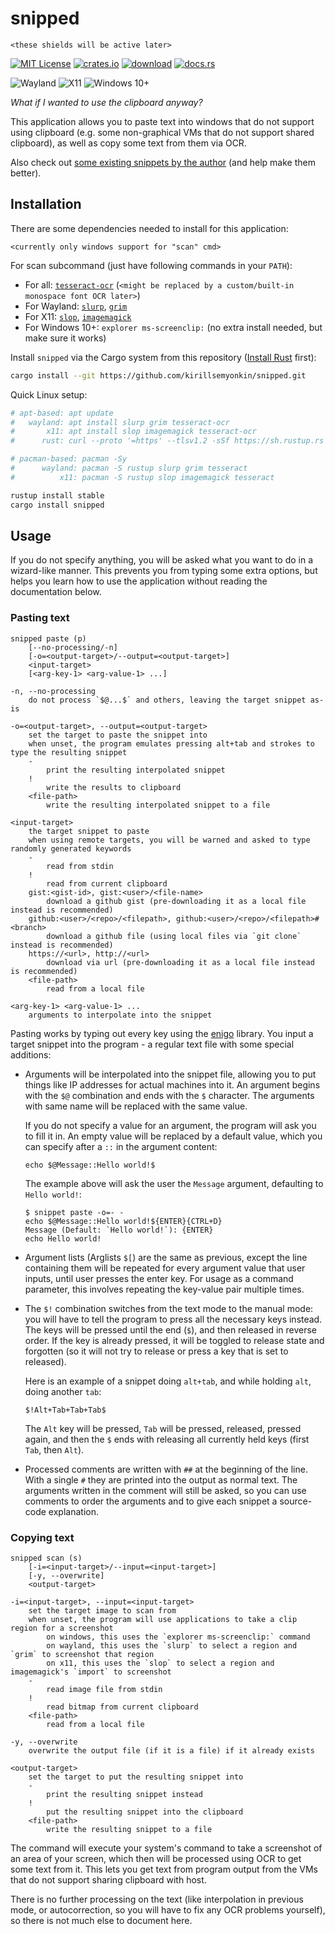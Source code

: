# snipped

`<these shields will be active later>`

[![MIT License](https://img.shields.io/badge/license-MIT-blue)](LICENSE-MIT)
[![crates.io](https://img.shields.io/crates/v/snipped)](https://crates.io/crates/snipped)
[![download](https://img.shields.io/crates/d/snipped)](https://crates.io/crates/snipped)
[![docs.rs](https://docs.rs/snipped/badge.svg)](https://docs.rs/snipped)

![Wayland](https://img.shields.io/badge/scan_on_wayland-slurp/grim-000000.svg?style=flat)
![X11](https://img.shields.io/badge/scan_on_x11-slop/imagemagick-000000.svg?style=flat)
![Windows 10+](https://img.shields.io/badge/scan_on_windows-10+-000000.svg?style=flat)

_What if I wanted to use the clipboard anyway?_

This application allows you to paste text into windows that do not support using clipboard (e.g.
some non-graphical VMs that do not support shared clipboard), as well as copy some text from them
via OCR.

Also check out [some existing snippets by the author](https://github.com/kirillsemyonkin/snipped-snippets) (and help make them better).

## Installation

There are some dependencies needed to install for this application:

`<currently only windows support for "scan" cmd>`

For scan subcommand (just have following commands in your `PATH`):

- For all: [`tesseract-ocr`](https://tesseract-ocr.github.io/tessdoc/Installation.html)
  (`<might be replaced by a custom/built-in monospace font OCR later>`)
- For Wayland: [`slurp`](https://wayland.emersion.fr/slurp/), [`grim`](https://wayland.emersion.fr/grim/)
- For X11: [`slop`](https://github.com/naelstrof/slop), [`imagemagick`](https://imagemagick.org/)
- For Windows 10+: `explorer ms-screenclip:` (no extra install needed, but make sure it works)

Install `snipped` via the Cargo system from this repository
([Install Rust](https://www.rust-lang.org/tools/install) first):

```sh
cargo install --git https://github.com/kirillsemyonkin/snipped.git
```

Quick Linux setup:

```sh
# apt-based: apt update
#   wayland: apt install slurp grim tesseract-ocr
#       x11: apt install slop imagemagick tesseract-ocr
#      rust: curl --proto '=https' --tlsv1.2 -sSf https://sh.rustup.rs | sh

# pacman-based: pacman -Sy
#      wayland: pacman -S rustup slurp grim tesseract
#          x11: pacman -S rustup slop imagemagick tesseract

rustup install stable
cargo install snipped
```

## Usage

If you do not specify anything, you will be asked what you want to do in a wizard-like manner. This
prevents you from typing some extra options, but helps you learn how to use the application without
reading the documentation below.

### Pasting text

```text
snipped paste (p)
    [--no-processing/-n]
    [-o=<output-target>/--output=<output-target>]
    <input-target>
    [<arg-key-1> <arg-value-1> ...]

-n, --no-processing
    do not process `$@...$` and others, leaving the target snippet as-is

-o=<output-target>, --output=<output-target>
    set the target to paste the snippet into
    when unset, the program emulates pressing alt+tab and strokes to type the resulting snippet
    -
        print the resulting interpolated snippet
    !
        write the results to clipboard
    <file-path>
        write the resulting interpolated snippet to a file

<input-target>
    the target snippet to paste
    when using remote targets, you will be warned and asked to type randomly generated keywords
    -
        read from stdin
    !
        read from current clipboard
    gist:<gist-id>, gist:<user>/<file-name>
        download a github gist (pre-downloading it as a local file instead is recommended)
    github:<user>/<repo>/<filepath>, github:<user>/<repo>/<filepath>#<branch>
        download a github file (using local files via `git clone` instead is recommended)
    https://<url>, http://<url>
        download via url (pre-downloading it as a local file instead is recommended)
    <file-path>
        read from a local file

<arg-key-1> <arg-value-1> ...
    arguments to interpolate into the snippet
```

Pasting works by typing out every key using the [enigo](https://crates.io/crates/enigo) library. You
input a target snippet into the program - a regular text file with some special additions:

- Arguments will be interpolated into the snippet file, allowing you to put things like IP addresses
  for actual machines into it. An argument begins with the `$@` combination and ends with the `$`
  character. The arguments with same name will be replaced with the same value.

  If you do not specify a value for an argument, the program will ask you to fill it in. An empty
  value will be replaced by a default value, which you can specify after a `::` in the argument
  content:

  ```text
  echo $@Message::Hello world!$
  ```

  The example above will ask the user the `Message` argument, defaulting to `Hello world!`:

  ```text
  $ snippet paste -o=- - 
  echo $@Message::Hello world!${ENTER}{CTRL+D}
  Message (Default: `Hello world!`): {ENTER}
  echo Hello world!
  ```

- Argument lists (Arglists `$[`) are the same as previous, except the line containing them will be
  repeated for every argument value that user inputs, until user presses the enter key. For usage as
  a command parameter, this involves repeating the key-value pair multiple times.

- The `$!` combination switches from the text mode to the manual mode: you will have to tell the
  program to press all the necessary keys instead. The keys will be pressed until the end (`$`), and
  then released in reverse order. If the key is already pressed, it will be toggled to release
  state and forgotten (so it will not try to release or press a key that is set to released).

  Here is an example of a snippet doing `alt+tab`, and while holding `alt`, doing another `tab`:

  ```text
  $!Alt+Tab+Tab+Tab$
  ```

  The `Alt` key will be pressed, `Tab` will be pressed, released, pressed again, and then the `$`
  ends with releasing all currently held keys (first `Tab`, then `Alt`).

- Processed comments are written with `##` at the beginning of the line. With a single `#` they are
  printed into the output as normal text. The arguments written in the comment will still be asked,
  so you can use comments to order the arguments and to give each snippet a source-code explanation.

### Copying text

```text
snipped scan (s)
    [-i=<input-target>/--input=<input-target>]
    [-y, --overwrite]
    <output-target>

-i=<input-target>, --input=<input-target>
    set the target image to scan from
    when unset, the program will use applications to take a clip region for a screenshot
        on windows, this uses the `explorer ms-screenclip:` command
        on wayland, this uses the `slurp` to select a region and `grim` to screenshot that region
        on x11, this uses the `slop` to select a region and imagemagick's `import` to screenshot
    -
        read image file from stdin
    !
        read bitmap from current clipboard
    <file-path>
        read from a local file

-y, --overwrite
    overwrite the output file (if it is a file) if it already exists

<output-target>
    set the target to put the resulting snippet into
    -
        print the resulting snippet instead
    !
        put the resulting snippet into the clipboard
    <file-path>
        write the resulting snippet to a file
```

The command will execute your system's command to take a screenshot of an area of your screen, which
then will be processed using OCR to get some text from it. This lets you get text from program
output from the VMs that do not support sharing clipboard with host.

There is no further processing on the text (like interpolation in previous mode, or autocorrection,
so you will have to fix any OCR problems yourself), so there is not much else to document here.

